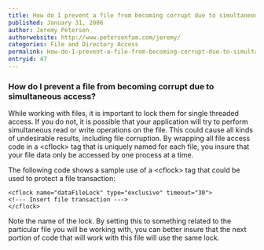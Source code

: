 ```yaml
---
title: How do I prevent a file from becoming corrupt due to simultaneous access?
published: January 31, 2006
author: Jeremy Petersen
authorwebsite: http://www.petersenfam.com/jeremy/
categories: File and Directory Access
permalink: How-do-I-prevent-a-file-from-becoming-corrupt-due-to-simultaneous-access.html
entryid: 47
---
```


<h3>How do I prevent a file from becoming corrupt due to simultaneous access?</h3>

<p>
While working with files, it is important to lock them for single threaded access.   If you do not, it is possible that your application will try to perform simultaneous read or write operations on the file.  This could cause all kinds of undesirable results, including file corruption.  By wrapping all file access code in a &lt;cflock&gt; tag that is uniquely named for each file, you insure that your file data only be accessed by one process at a time.
</p>

<p>
The following code shows a sample use of a &lt;cflock&gt; tag that could be used to protect a file transaction:
</p>

<pre><code class="language-markup">&lt;cflock name=&quot;dataFileLock&quot; type=&quot;exclusive&quot; timeout=&quot;30&quot;&gt;
&lt;!--- Insert file transaction ---&gt;
&lt;/cflock&gt;
</code></pre>

<p>
Note the name of the lock.  By setting this to something related to the particular file you will be working with, you can better insure that the next portion of code that will work with this file will use the same lock.
</p>



